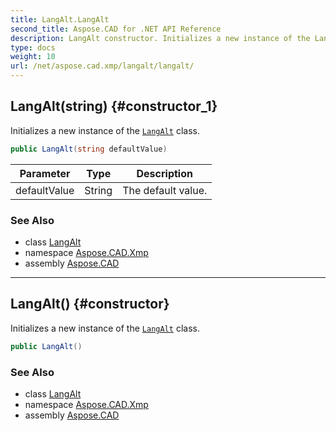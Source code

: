 ```yaml
---
title: LangAlt.LangAlt
second_title: Aspose.CAD for .NET API Reference
description: LangAlt constructor. Initializes a new instance of the LangAlt class
type: docs
weight: 10
url: /net/aspose.cad.xmp/langalt/langalt/
---
```

## LangAlt(string) {#constructor_1}

Initializes a new instance of the [`LangAlt`](../) class.

```csharp
public LangAlt(string defaultValue)
```

| Parameter | Type | Description |
| --- | --- | --- |
| defaultValue | String | The default value. |

### See Also

* class [LangAlt](../)
* namespace [Aspose.CAD.Xmp](../../langalt/)
* assembly [Aspose.CAD](../../../)

---

## LangAlt() {#constructor}

Initializes a new instance of the [`LangAlt`](../) class.

```csharp
public LangAlt()
```

### See Also

* class [LangAlt](../)
* namespace [Aspose.CAD.Xmp](../../langalt/)
* assembly [Aspose.CAD](../../../)


